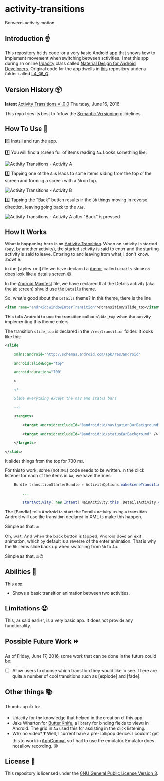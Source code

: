 # activity-transitions

Between-activity motion.

## Introduction :point_up:

This repository holds code for a very basic Android app that shows how to implement movement when switching between activities. I met this app during an online [Udacity](https://www.udacity.com/) class called [Material Design for Android Developers](https://www.udacity.com/course/material-design-for-android-developers--ud862). Original code for the app dwells in [this](https://github.com/udacity/ud862-samples) repository under a folder called [L4_06_Q](https://github.com/udacity/ud862-samples/tree/master/L4_06_Q).

## Version History :package:

**latest** 	[Activity Transitions v1.0.0](https://github.com/joshua-kairu/activity-transitions/releases/download/v1.0.0/Activity-Transitions-v1.0.0.apk) 	Thursday, June 16, 2016

This repo tries its best to follow the [Semantic Versioning](http://semver.org/) guidelines.

## How To Use :wrench:

:zero: Install and run the app.

:one: You will find a screen full of items reading `Aa`. Looks something like:

![Activity Transitions - Activity A](screenshots/activity-transitions-activity-a-2016-06-17-110912.png) 

:two: Tapping one of the `Aa`s leads to some items sliding from the top of the screen and forming a screen with a `Bb` on top.

![Activity Transitions - Activity B](screenshots/activity-transitions-activity-b-2016-06-17-110912.png) 

:three: Tapping the "Back" button results in the `Bb` things moving in reverse direction, leaving going back to the `Aa`s.

![Activity Transitions - Activity A after "Back" is pressed](screenshots/activity-transitions-activity-a-2016-06-17-110912.png) 

## How It Works

What is happening here is an [Activity Transition](). When an activity is started (say, by another activity), the started activity is said to enter and the starting activity is said to leave. Entering to and leaving from what, I don't know. :bowtie:  

In the [styles.xml] file we have declared a [theme]() called `Details` since `Bb` does look like a details screen :smile:. 

In the [Android Manifest]() file, we have declared that the Details activity (aka the `Bb` screen) should use the `Details` theme.

So, what's good about the `Details` theme? In this theme, there is the line 

```xml 
<item name="android:windowEnterTransition">@transition/slide_top</item>
```

This tells Android to use the transition called `slide_top` when the activity implementing this theme enters.

The transition `slide_top` is declared in the `/res/transition` folder. It looks like this:

```xml
<slide

    xmlns:android="http://schemas.android.com/apk/res/android"

    android:slideEdge="top"

    android:duration="700"

    >

    <!--

    Slide everything except the nav and status bars

    -->

    <targets>

        <target android:excludeId="@android:id/navigationBarBackground" />

        <target android:excludeId="@android:id/statusBarBackground" />

    </targets>

</slide>
```

It slides things from the top for 700 ms.

For this to work, some (not `XML`) code needs to be written. In the click listener for each of the items in `Aa`, we have the lines:

```java
	Bundle transitionStarterBundle = ActivityOptions.makeSceneTransitionAnimation( MainActivity.this ).toBundle();

        ...

        startActivity( new Intent( MainActivity.this, DetailsActivity.class ), transitionStarterBundle );
```

The [Bundle] tells Android to start the Details activity using a transition. Android will use the transition declared in XML to make this happen.

Simple as that. :end:

Oh, wait. And when the back button is tapped, Android does an exit animation, which by default is a reverse of the enter animation. That is why the `Bb` items slide back up when switching from `Bb` to `Aa`.

Simple as that. :end::wink:

## Abilities :muscle:

This app:
* Shows a basic transition animation between two activities.

## Limitations :worried:

This, as said earlier, is a very basic app. It does not provide any functionality.

## Possible Future Work :fast_forward:

As of Friday, June 17, 2016, some work that can be done in the future could be: 
- [ ] Allow users to choose which transition they would like to see. There are quite a number of cool transitions such as [explode] and [fade]. 

## Other things :books:

Thumbs up :+1: to:
* Udacity for the knowledge that helped in the creation of this app.
* Jake Wharton for [Butter Knife](http://jakewharton.github.io/butterknife/), a library for binding fields to views in Android. The grid in `Aa` used this for assisting in the click listening.
* Why no video? :question: Well, I current have a pre-Lollipop device. I couldn't get this to work in [AppCompat]() so I had to use the emulator. Emulator does not allow recording. :disappointed_relieved: 

## License :lock_with_ink_pen:

This repository is licensed under the [GNU General Public License Version 3](http://www.gnu.org/licenses/gpl-3.0.en.html).
